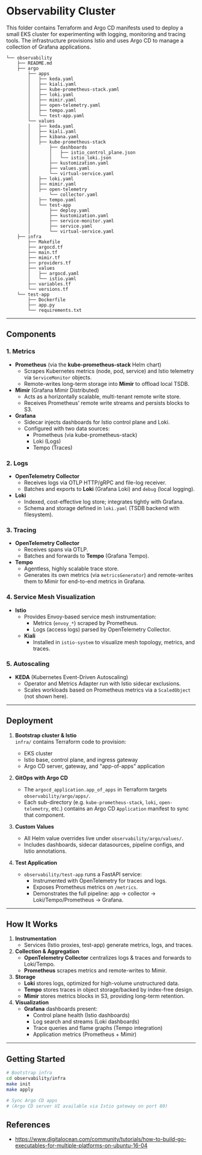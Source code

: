 # Observability Cluster

This folder contains Terraform and Argo CD manifests used to deploy a small EKS cluster for experimenting with logging, monitoring and tracing tools. The infrastructure provisions Istio and uses Argo CD to manage a collection of Grafana applications.

```text
└── observability
    ├── README.md
    ├── argo
        ├── apps
        │   ├── keda.yaml
        │   ├── kiali.yaml
        │   ├── kube-prometheus-stack.yaml
        │   ├── loki.yaml
        │   ├── mimir.yaml
        │   ├── open-telemetry.yaml
        │   ├── tempo.yaml
        │   └── test-app.yaml
        └── values
        │   ├── keda.yaml
        │   ├── kiali.yaml
        │   ├── kibana.yaml
        │   ├── kube-prometheus-stack
        │       ├── dashboards
        │       │   ├── istio_control_plane.json
        │       │   └── istio_loki.json
        │       ├── kustomization.yaml
        │       ├── values.yaml
        │       └── virtual-service.yaml
        │   ├── loki.yaml
        │   ├── mimir.yaml
        │   ├── open-telemetry
        │       └── collector.yaml
        │   ├── tempo.yaml
        │   └── test-app
        │       ├── deploy.yaml
        │       ├── kustomization.yaml
        │       ├── service-monitor.yaml
        │       ├── service.yaml
        │       └── virtual-service.yaml
    ├── infra
        ├── Makefile
        ├── argocd.tf
        ├── main.tf
        ├── mimir.tf
        ├── providers.tf
        ├── values
        │   ├── argocd.yaml
        │   └── istio.yaml
        ├── variables.tf
        └── versions.tf
    └── test-app
        ├── Dockerfile
        ├── app.py
        └── requirements.txt
```
---

## Components

### 1. Metrics

- **Prometheus** (via the **kube-prometheus-stack** Helm chart)
  - Scrapes Kubernetes metrics (node, pod, service) and Istio telemetry via `ServiceMonitor` objects.
  - Remote-writes long-term storage into **Mimir** to offload local TSDB.  
- **Mimir** (Grafana Mimir Distributed)
  - Acts as a horizontally scalable, multi-tenant remote write store.
  - Receives Prometheus’ remote write streams and persists blocks to S3.
- **Grafana**
  - Sidecar injects dashboards for Istio control plane and Loki.
  - Configured with two data sources:
    - Prometheus (via kube-prometheus-stack)
    - Loki (Logs)
    - Tempo (Traces)

### 2. Logs

- **OpenTelemetry Collector**
  - Receives logs via OTLP HTTP/gRPC and file-log receiver.
  - Batches and exports to **Loki** (Grafana Loki) and `debug` (local logging).
- **Loki**
  - Indexed, cost-effective log store; integrates tightly with Grafana.
  - Schema and storage defined in `loki.yaml` (TSDB backend with filesystem).

### 3. Tracing

- **OpenTelemetry Collector**
  - Receives spans via OTLP.
  - Batches and forwards to **Tempo** (Grafana Tempo).
- **Tempo**
  - Agentless, highly scalable trace store.
  - Generates its own metrics (via `metricsGenerator`) and remote-writes them to Mimir for end-to-end metrics in Grafana.

### 4. Service Mesh Visualization

- **Istio**  
  - Provides Envoy-based service mesh instrumentation:
    - Metrics (`envoy_*`) scraped by Prometheus.
    - Logs (access logs) parsed by OpenTelemetry Collector.
  - **Kiali**  
    - Installed in `istio-system` to visualize mesh topology, metrics, and traces.

### 5. Autoscaling

- **KEDA** (Kubernetes Event-Driven Autoscaling)
  - Operator and Metrics Adapter run with Istio sidecar exclusions.
  - Scales workloads based on Prometheus metrics via a `ScaledObject` (not shown here).

---

## Deployment

1. **Bootstrap cluster & Istio**  
   `infra/` contains Terraform code to provision:
   - EKS cluster
   - Istio base, control plane, and ingress gateway
   - Argo CD server, gateway, and "app-of-apps" application

2. **GitOps with Argo CD**  
   - The `argocd_application.app_of_apps` in Terraform targets `observability/argo/apps/`.
   - Each sub-directory (e.g. `kube-prometheus-stack`, `loki`, `open-telemetry`, etc.) contains an Argo CD `Application` manifest to sync that component.

3. **Custom Values**  
   - All Helm value overrides live under `observability/argo/values/`.
   - Includes dashboards, sidecar datasources, pipeline configs, and Istio annotations.

4. **Test Application**  
   - `observability/test-app` runs a FastAPI service:
     - Instrumented with OpenTelemetry for traces and logs.
     - Exposes Prometheus metrics on `/metrics`.
     - Demonstrates the full pipeline: app → collector → Loki/Tempo/Prometheus → Grafana.

---

## How It Works

1. **Instrumentation**  
   - Services (Istio proxies, test-app) generate metrics, logs, and traces.
2. **Collection & Aggregation**  
   - **OpenTelemetry Collector** centralizes logs & traces and forwards to Loki/Tempo.
   - **Prometheus** scrapes metrics and remote-writes to Mimir.
3. **Storage**  
   - **Loki** stores logs, optimized for high-volume unstructured data.
   - **Tempo** stores traces in object storage/backed by index-free design.
   - **Mimir** stores metrics blocks in S3, providing long-term retention.
4. **Visualization**  
   - **Grafana** dashboards present:
     - Control plane health (Istio dashboards)
     - Log search and streams (Loki dashboards)
     - Trace queries and flame graphs (Tempo integration)
     - Application metrics (Prometheus + Mimir)

---

## Getting Started

```bash
# Bootstrap infra
cd observability/infra
make init
make apply

# Sync Argo CD apps
# (Argo CD server UI available via Istio gateway on port 80)
```

## References
- https://www.digitalocean.com/community/tutorials/how-to-build-go-executables-for-multiple-platforms-on-ubuntu-16-04